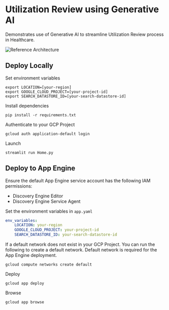 # Utilization Review using Generative AI

Demonstrates use of Generative AI to streamline Utilization Review process in Healthcare. 

![Reference Architecture](genai-demos/ur_service/app/images/ref_architecture.png "Reference Architecture")

## Deploy Locally
Set environment variables
```commandline
export LOCATION=[your-region]
export GOOGLE_CLOUD_PROJECT=[your-project-id]
export SEARCH_DATASTORE_ID=[your-search-datastore-id]
```

Install dependencies
```commandline
pip install -r requirements.txt
```

Authenticate to your GCP Project
```commandline
gcloud auth application-default login 
```

Launch
```commandline
streamlit run Home.py
```

## Deploy to App Engine

Ensure the default App Engine service account has the following IAM permissions:
- Discovery Engine Editor
- Discovery Engine Service Agent

Set the environment variables in `app.yaml`
```yaml
env_variables:
    LOCATION: your-region
    GOOGLE_CLOUD_PROJECT: your-project-id
    SEARCH_DATASTORE_ID: your-search-datastore-id
```

If a default network does not exist in your GCP Project. You can run the following to create a default network. 
Default network is required for the App Engine deployment.
```commandline
gcloud compute networks create default
```

Deploy
```commandline
gcloud app deploy
```

Browse
```commandline
gcloud app browse
```